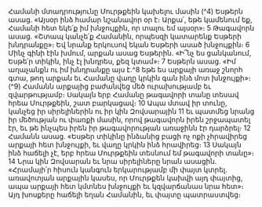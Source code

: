 
Համանի մտադրությունը Մուրթքեին կախելու մասին
(^4) Եսթերն ասաց. «Այսօր ինձ համար նշանավոր օր է։ Արքա՛, եթե կամենում եք, Համանի հետ եկե՛ք իմ խնջույքին, որ
տալու եմ այսօր»։ 5 Թագավորն ասաց. «Շտապ կանչե՛ք Համանին, որպեսզի կատարենք Եսթերի խնդրանքը»։ Եվ նրանք
երկուսով եկան Եսթերի ասած խնջույքին։ 6 Մինչ գինի էին խմում, արքան ասաց Եսթերին. «Ի՞նչ ես ցանկանում, Եսթե՛ր
տիկին, ինչ էլ խնդրես, քեզ կտամ»։ 7 Եսթերն ասաց. «Իմ աղաչանքն ու իմ խնդրանքը այս է.^8 եթե ես արքայի առաջ շնորհ
գտա, թող արքան եւ Համանը վաղը կրկին գան ինձ մոտ խնջույքի»։
(^9) Համանն արքայից բաժանվեց մեծ ուրախությամբ եւ զվարթությամբ։ Սակայն երբ Համանը թագավորի տանը
տեսավ հրեա Մուրթքեին, շատ բարկացավ։ 10 Ապա մտավ իր տունը, կանչեց իր սիրելիներին ու իր կին Զովսարային 11 եւ
պատմեց նրանց իր մեծության ու փառքի մասին, որով թագավորն իրեն շրջապատել էր, եւ թե ինչպես իրեն իր
թագավորության առաջինն էր դարձրել։ 12 Համանն ասաց. «Եսթեր տիկինը ինձանից բացի ոչ ոքի չհրավիրեց արքայի
հետ խնջույքի, եւ վաղը կրկին ինձ հրավիրեց։ 13 Սակայն ինձ հաճելի չէ, երբ հրեա Մուրթքեին տեսնում եմ թագավորի
տանը»։ 14 Նրա կին Զովսարան եւ նրա սիրելիները նրան ասացին. «Հրամայի՛ր հիսուն կանգուն երկարությամբ մի փայտ
կտրել. առավոտյան արքային կասես, որ Մուրթքեն կախվի այդ փայտից, ապա արքայի հետ կմտնես խնջույքի եւ
կզվարճանաս նրա հետ»։ Այդ խոսքերը հաճելի եղան Համանին, եւ փայտը պատրաստվեց։
